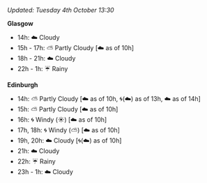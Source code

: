 *Updated: Tuesday 4th October 13:30*

**Glasgow**

* 14h: :cloud: Cloudy
* 15h - 17h: :partly_sunny: Partly Cloudy [:cloud: as of 10h]
* 18h - 21h: :cloud: Cloudy
* 22h - 1h: :umbrella: Rainy

**Edinburgh**

* 14h: :partly_sunny: Partly Cloudy [:cloud: as of 10h, :cyclone:(:cloud:) as of 13h, :cloud: as of 14h]
* 15h: :partly_sunny: Partly Cloudy [:cloud: as of 10h]
* 16h: :cyclone: Windy (:sunny:) [:cloud: as of 10h]
* 17h, 18h: :cyclone: Windy (:partly_sunny:) [:cloud: as of 10h]
* 19h, 20h: :cloud: Cloudy [:cyclone:(:cloud:) as of 10h]
* 21h: :cloud: Cloudy
* 22h: :umbrella: Rainy
* 23h - 1h: :cloud: Cloudy
